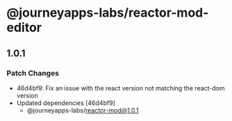 # @journeyapps-labs/reactor-mod-editor

## 1.0.1

### Patch Changes

- 46d4bf9: Fix an issue with the react version not matching the react-dom version
- Updated dependencies [46d4bf9]
  - @journeyapps-labs/reactor-mod@1.0.1
